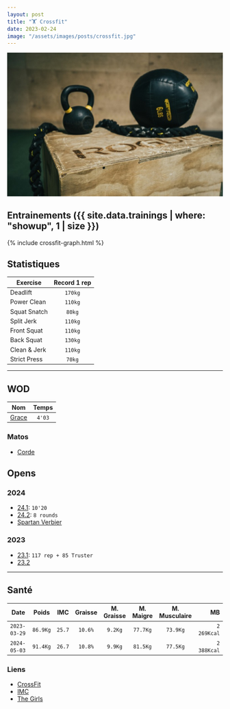 ```yaml
---
layout: post
title: "🏋️ Crossfit"
date: 2023-02-24
image: "/assets/images/posts/crossfit.jpg"
---
```


![crossfit](/assets/images/posts/crossfit.jpg)

## Entrainements ({{ site.data.trainings | where: "showup", 1 | size }})

{% include crossfit-graph.html %}

## Statistiques

| Exercise | Record 1 rep |
|----------|:-------------:|
| Deadlift | `170kg` |
| Power Clean | `110kg` |
| Squat Snatch | `80kg` |
| Split Jerk | `110kg` |
| Front Squat | `110kg` |
| Back Squat | `130kg` |
| Clean & Jerk | `110kg` |
| Strict Press | `70kg` |

---

## WOD

| Nom | Temps |
|----------|:-------------:|
| [Grace](https://www.crossfit.com/240329) | `4'03` |

### Matos

- [Corde](https://www.roguefitness.com/eu/fr/bridges-sr-2-speed-rope-3-0-green-eu)

## Opens

### 2024

- [24.1](https://games.crossfit.com/workouts/open/2024/1): `10'20`
- [24.2](https://games.crossfit.com/workouts/open/2024/2): `8 rounds`
- [Spartan Verbier](https://ch.spartan.com/fr/race/detail/8200/overview)

### 2023

- [23.1](https://www.crossfit.com/23-1-lesson-plan-by-crossfit-affiliate-programming): `117 rep + 85 Truster`
- [23.2](https://www.crossfit.com/23-2-class-plan-by-crossfit-affiliate-programming)

---

## Santé

| Date | Poids | IMC | Graisse | M. Graisse | M. Maigre | M. Musculaire | MB |
|--|:--:|:--:|:--:|:--:|:--:|:--:|--:|
| `2023-03-29` | `86.9Kg`| `25.7` | `10.6%` | `9.2Kg` | `77.7Kg` | `73.9Kg` | `2 269Kcal`|
| `2024-05-03` | `91.4Kg`| `26.7` | `10.8%` | `9.9Kg` | `81.5Kg` | `77.5Kg` | `2 388Kcal`|

### Liens

- [CrossFit](https://www.crossfit.com)
- [IMC](https://www.livi.fr/sante/imc/)
- [The Girls](https://www.store.crossfit.com/products/crossfit-the-girls-poster-cft0198)
